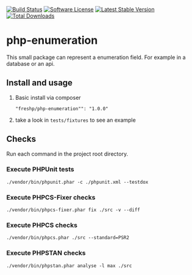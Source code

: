 [![Build Status](https://travis-ci.org/freshp/php-enumeration.svg?branch=master)](https://travis-ci.org/freshp/php-enumeration)
[![Software License](https://img.shields.io/badge/license-MIT-brightgreen.svg)](LICENSE)
[![Latest Stable Version](https://poser.pugx.org/freshp/php-enumeration/v/stable)](https://packagist.org/packages/freshp/php-enumeration)
[![Total Downloads](https://poser.pugx.org/freshp/php-enumeration/downloads)](https://packagist.org/packages/freshp/php-enumeration)

# php-enumeration

This small package can represent a enumeration field. For example in a database or an api.

## Install and usage

1. Basic install via composer
    ```
    "freshp/php-enumeration"": "1.0.0"
    ```
2. take a look in `tests/fixtures` to see an example

## Checks
Run each command in the project root directory.

### Execute PHPUnit tests
```
./vendor/bin/phpunit.phar -c ./phpunit.xml --testdox
```

### Execute PHPCS-Fixer checks
```
./vendor/bin/phpcs-fixer.phar fix ./src -v --diff
```

### Execute PHPCS checks
```
./vendor/bin/phpcs.phar ./src --standard=PSR2
```

### Execute PHPSTAN checks
```
./vendor/bin/phpstan.phar analyse -l max ./src
```
